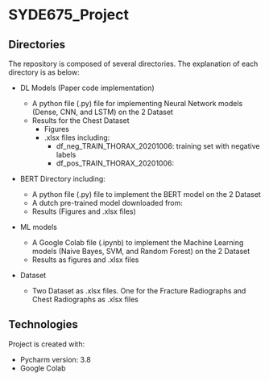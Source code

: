 # SYDE675_Project
## Directories
The repository is composed of several directories. The explanation of each directory is as below:
* DL Models (Paper code implementation)
  * A python file (.py) file for implementing Neural Network models (Dense, CNN, and LSTM) on the 2 Dataset
  * Results for the Chest Dataset
    * Figures
    * .xlsx files including:
      *  df_neg_TRAIN_THORAX_20201006: training set with negative labels  
      *  df_pos_TRAIN_THORAX_20201006: 
      


   
  
* BERT Directory including:
  * A python file (.py) file to implement the BERT model on the 2 Dataset
  * A dutch pre-trained model downloaded from:
  * Results (Figures and .xlsx files)  
    
* ML models
  * A Google Colab file (.ipynb) to implement the Machine Learning models (Naive Bayes, SVM, and Random Forest) on the 2 Dataset
  * Results as figures and .xlsx files
  
* Dataset
  * Two Dataset as .xlsx files. One for the Fracture Radiographs and Chest Radiographs as .xlsx files


## Technologies
Project is created with:
* Pycharm version: 3.8
* Google Colab
